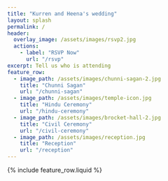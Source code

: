 ```yaml
---
title: "Kurren and Heena's wedding"
layout: splash
permalink: /
header:
  overlay_image: /assets/images/rsvp2.jpg
  actions:
    - label: "RSVP Now"
      url: "/rsvp"
excerpt: Tell us who is attending
feature_row:
  - image_path: /assets/images/chunni-sagan-2.jpg
    title: "Chunni Sagan"
    url: "/chunni-sagan"
  - image_path: /assets/images/temple-icon.jpg
    title: "Hindu Ceremony"
    url: "/hindu-ceremony"
  - image_path: /assets/images/brocket-hall-2.jpg
    title: "Civil Ceremony"
    url: "/civil-ceremony"
  - image_path: /assets/images/reception.jpg
    title: "Reception"
    url: "/reception"
---
```


{% include feature_row.liquid %}
